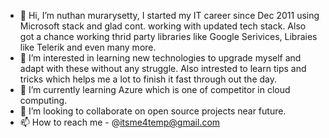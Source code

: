 - 👋 Hi, I’m nuthan murarysetty, I started my IT career since Dec 2011 using Microsoft stack and glad cont. working with updated tech stack. Also got a chance working thrid party libraries like Google Serivices, Libraies like Telerik and even many more.
- 👀 I’m interested in learning new technologies to upgrade myself and adapt with these without any struggle. Also intrested to learn tips and tricks which helps me a lot to finish it fast through out the day.
- 🌱 I’m currently learning Azure which is one of competitor in cloud computing.
- 💞️ I’m looking to collaborate on open source projects near future.
- 📫 How to reach me - @itsme4temp@gmail.com

<!---
nuthanm/nuthanm is a ✨ special ✨ repository because its `README.md` (this file) appears on your GitHub profile.
You can click the Preview link to take a look at your changes.
--->
